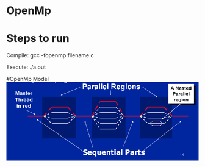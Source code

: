 # OpenMp 

# Steps to run
<p>Compile: gcc -fopenmp filename.c</p>
<p>Execute: ./a.out</a>

#OpenMp Model
![alt text](Untitled.png)
